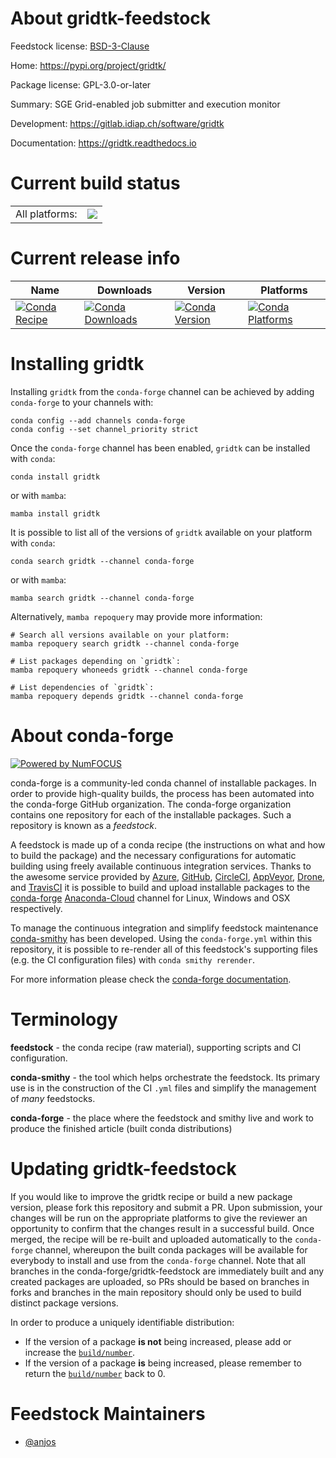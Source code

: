 About gridtk-feedstock
======================

Feedstock license: [BSD-3-Clause](https://github.com/conda-forge/gridtk-feedstock/blob/main/LICENSE.txt)

Home: https://pypi.org/project/gridtk/

Package license: GPL-3.0-or-later

Summary: SGE Grid-enabled job submitter and execution monitor

Development: https://gitlab.idiap.ch/software/gridtk

Documentation: https://gridtk.readthedocs.io

Current build status
====================


<table><tr><td>All platforms:</td>
    <td>
      <a href="https://dev.azure.com/conda-forge/feedstock-builds/_build/latest?definitionId=18882&branchName=main">
        <img src="https://dev.azure.com/conda-forge/feedstock-builds/_apis/build/status/gridtk-feedstock?branchName=main">
      </a>
    </td>
  </tr>
</table>

Current release info
====================

| Name | Downloads | Version | Platforms |
| --- | --- | --- | --- |
| [![Conda Recipe](https://img.shields.io/badge/recipe-gridtk-green.svg)](https://anaconda.org/conda-forge/gridtk) | [![Conda Downloads](https://img.shields.io/conda/dn/conda-forge/gridtk.svg)](https://anaconda.org/conda-forge/gridtk) | [![Conda Version](https://img.shields.io/conda/vn/conda-forge/gridtk.svg)](https://anaconda.org/conda-forge/gridtk) | [![Conda Platforms](https://img.shields.io/conda/pn/conda-forge/gridtk.svg)](https://anaconda.org/conda-forge/gridtk) |

Installing gridtk
=================

Installing `gridtk` from the `conda-forge` channel can be achieved by adding `conda-forge` to your channels with:

```
conda config --add channels conda-forge
conda config --set channel_priority strict
```

Once the `conda-forge` channel has been enabled, `gridtk` can be installed with `conda`:

```
conda install gridtk
```

or with `mamba`:

```
mamba install gridtk
```

It is possible to list all of the versions of `gridtk` available on your platform with `conda`:

```
conda search gridtk --channel conda-forge
```

or with `mamba`:

```
mamba search gridtk --channel conda-forge
```

Alternatively, `mamba repoquery` may provide more information:

```
# Search all versions available on your platform:
mamba repoquery search gridtk --channel conda-forge

# List packages depending on `gridtk`:
mamba repoquery whoneeds gridtk --channel conda-forge

# List dependencies of `gridtk`:
mamba repoquery depends gridtk --channel conda-forge
```


About conda-forge
=================

[![Powered by
NumFOCUS](https://img.shields.io/badge/powered%20by-NumFOCUS-orange.svg?style=flat&colorA=E1523D&colorB=007D8A)](https://numfocus.org)

conda-forge is a community-led conda channel of installable packages.
In order to provide high-quality builds, the process has been automated into the
conda-forge GitHub organization. The conda-forge organization contains one repository
for each of the installable packages. Such a repository is known as a *feedstock*.

A feedstock is made up of a conda recipe (the instructions on what and how to build
the package) and the necessary configurations for automatic building using freely
available continuous integration services. Thanks to the awesome service provided by
[Azure](https://azure.microsoft.com/en-us/services/devops/), [GitHub](https://github.com/),
[CircleCI](https://circleci.com/), [AppVeyor](https://www.appveyor.com/),
[Drone](https://cloud.drone.io/welcome), and [TravisCI](https://travis-ci.com/)
it is possible to build and upload installable packages to the
[conda-forge](https://anaconda.org/conda-forge) [Anaconda-Cloud](https://anaconda.org/)
channel for Linux, Windows and OSX respectively.

To manage the continuous integration and simplify feedstock maintenance
[conda-smithy](https://github.com/conda-forge/conda-smithy) has been developed.
Using the ``conda-forge.yml`` within this repository, it is possible to re-render all of
this feedstock's supporting files (e.g. the CI configuration files) with ``conda smithy rerender``.

For more information please check the [conda-forge documentation](https://conda-forge.org/docs/).

Terminology
===========

**feedstock** - the conda recipe (raw material), supporting scripts and CI configuration.

**conda-smithy** - the tool which helps orchestrate the feedstock.
                   Its primary use is in the construction of the CI ``.yml`` files
                   and simplify the management of *many* feedstocks.

**conda-forge** - the place where the feedstock and smithy live and work to
                  produce the finished article (built conda distributions)


Updating gridtk-feedstock
=========================

If you would like to improve the gridtk recipe or build a new
package version, please fork this repository and submit a PR. Upon submission,
your changes will be run on the appropriate platforms to give the reviewer an
opportunity to confirm that the changes result in a successful build. Once
merged, the recipe will be re-built and uploaded automatically to the
`conda-forge` channel, whereupon the built conda packages will be available for
everybody to install and use from the `conda-forge` channel.
Note that all branches in the conda-forge/gridtk-feedstock are
immediately built and any created packages are uploaded, so PRs should be based
on branches in forks and branches in the main repository should only be used to
build distinct package versions.

In order to produce a uniquely identifiable distribution:
 * If the version of a package **is not** being increased, please add or increase
   the [``build/number``](https://docs.conda.io/projects/conda-build/en/latest/resources/define-metadata.html#build-number-and-string).
 * If the version of a package **is** being increased, please remember to return
   the [``build/number``](https://docs.conda.io/projects/conda-build/en/latest/resources/define-metadata.html#build-number-and-string)
   back to 0.

Feedstock Maintainers
=====================

* [@anjos](https://github.com/anjos/)


